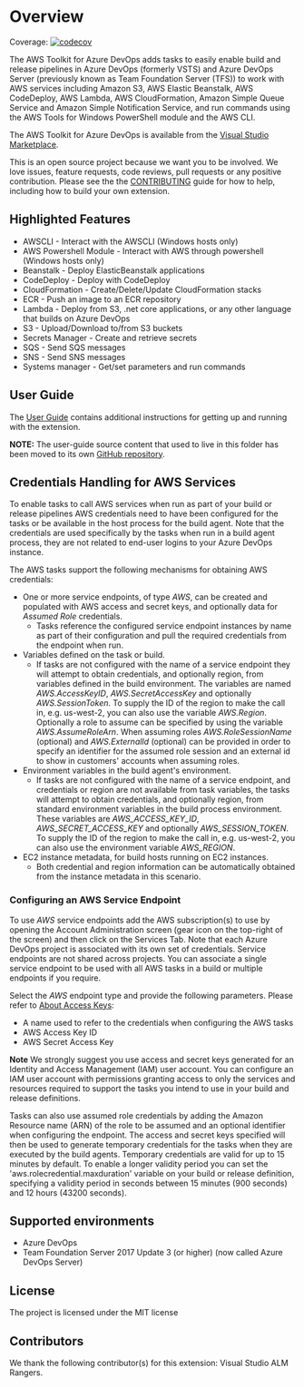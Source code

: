 # Overview

Coverage: [![codecov](https://codecov.io/gh/aws/aws-vsts-tools/branch/master/graph/badge.svg)](https://codecov.io/gh/aws/aws-vsts-tools)

The AWS Toolkit for Azure DevOps adds tasks to easily enable build and release pipelines in Azure DevOps (formerly VSTS) and Azure DevOps Server (previously known as Team Foundation Server (TFS)) to work with AWS services including Amazon S3, AWS Elastic Beanstalk, AWS CodeDeploy, AWS Lambda, AWS CloudFormation, Amazon Simple Queue Service and Amazon Simple Notification Service, and run commands using the AWS Tools for Windows PowerShell module and the AWS CLI.

The AWS Toolkit for Azure DevOps is available from the [Visual Studio Marketplace](https://marketplace.visualstudio.com/items?itemName=AmazonWebServices.aws-vsts-tools).

This is an open source project because we want you to be involved. We love issues, feature requests, code reviews, pull
requests or any positive contribution. Please see the the [CONTRIBUTING](CONTRIBUTING.md) guide for how to help, including how to build your own extension.

## Highlighted Features

-   AWSCLI - Interact with the AWSCLI (Windows hosts only)
-   AWS Powershell Module - Interact with AWS through powershell (Windows hosts only)
-   Beanstalk - Deploy ElasticBeanstalk applications
-   CodeDeploy - Deploy with CodeDeploy
-   CloudFormation - Create/Delete/Update CloudFormation stacks
-   ECR - Push an image to an ECR repository
-   Lambda - Deploy from S3, .net core applications, or any other language that builds on Azure DevOps
-   S3 - Upload/Download to/from S3 buckets
-   Secrets Manager - Create and retrieve secrets
-   SQS - Send SQS messages
-   SNS - Send SNS messages
-   Systems manager - Get/set parameters and run commands

## User Guide

The [User Guide](https://docs.aws.amazon.com/vsts/latest/userguide/welcome.html) contains additional instructions for getting up and running with the extension.

**NOTE:** The user-guide source content that used to live in this folder has been moved to its own [GitHub repository](https://github.com/awsdocs/aws-tools-ado-vsts-user-guide).

## Credentials Handling for AWS Services

To enable tasks to call AWS services when run as part of your build or release pipelines AWS credentials need to have been configured for the tasks or be available in the host process for the build agent. Note that the credentials are used specifically by the tasks when run in a build agent process, they are not related to end-user logins to your Azure DevOps instance.

The AWS tasks support the following mechanisms for obtaining AWS credentials:

-   One or more service endpoints, of type _AWS_, can be created and populated with AWS access and secret keys, and optionally data for _Assumed Role_ credentials.
    -   Tasks reference the configured service endpoint instances by name as part of their configuration and pull the required credentials from the endpoint when run.
-   Variables defined on the task or build.
    -   If tasks are not configured with the name of a service endpoint they will attempt to obtain credentials, and optionally region, from variables defined in the build environment. The
        variables are named _AWS.AccessKeyID_, _AWS.SecretAccessKey_ and optionally _AWS.SessionToken_. To supply the ID of the region to make the call in, e.g. us-west-2, you can also use the variable _AWS.Region_. Optionally a role to assume can be specified by using the variable _AWS.AssumeRoleArn_. When assuming roles _AWS.RoleSessionName_ (optional) and _AWS.ExternalId_ (optional) can be provided in order to specify an identifier for the assumed role session and an external id to show in customers' accounts when assuming roles.
-   Environment variables in the build agent's environment.
    -   If tasks are not configured with the name of a service endpoint, and credentials or region are not available from task variables, the tasks will attempt to obtain credentials, and optionally region, from standard environment variables in the build process environment. These variables are _AWS_ACCESS_KEY_ID_, _AWS_SECRET_ACCESS_KEY_ and optionally _AWS_SESSION_TOKEN_. To supply the ID of the region to make the call in, e.g. us-west-2, you can also use the environment variable _AWS_REGION_.
-   EC2 instance metadata, for build hosts running on EC2 instances.
    -   Both credential and region information can be automatically obtained from the instance metadata in this scenario.

### Configuring an AWS Service Endpoint

To use _AWS_ service endpoints add the AWS subscription(s) to use by opening the Account Administration screen (gear icon on the top-right of the screen) and then click on the Services Tab. Note that each Azure DevOps project is associated with its own set of credentials. Service endpoints are not shared across projects. You can associate a single service endpoint to be used with all AWS tasks in a build or multiple endpoints if you require.

Select the _AWS_ endpoint type and provide the following parameters. Please refer to [About Access Keys](https://aws.amazon.com/developers/access-keys/):

-   A name used to refer to the credentials when configuring the AWS tasks
-   AWS Access Key ID
-   AWS Secret Access Key

**Note** We strongly suggest you use access and secret keys generated for an Identity and Access Management (IAM) user account. You can configure an IAM user account with permissions granting access to only the services and resources required to support the tasks you intend to use in your build and release definitions.

Tasks can also use assumed role credentials by adding the Amazon Resource name (ARN) of the role to be assumed and an optional identifier when configuring the endpoint. The access and secret keys specified will then be used to generate temporary credentials for the tasks when they are executed by the build agents. Temporary credentials are valid for up to 15 minutes by default. To enable a longer validity period you can set the 'aws.rolecredential.maxduration' variable on your build or release definition, specifying a validity period in seconds between 15 minutes (900 seconds) and 12 hours (43200 seconds).

## Supported environments

-   Azure DevOps
-   Team Foundation Server 2017 Update 3 (or higher) (now called Azure DevOps Server)

## License

The project is licensed under the MIT license

## Contributors

We thank the following contributor(s) for this extension: Visual Studio ALM Rangers.
